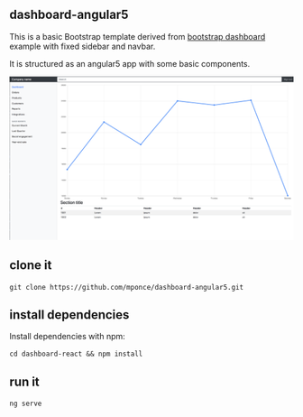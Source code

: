 ## dashboard-angular5

This is a basic Bootstrap template derived from [bootstrap dashboard](https://getbootstrap.com/docs/4.0/examples/dashboard/) example with fixed sidebar and navbar.

It is structured as an angular5 app with some basic components.

![Screenshot](/doc/app-screenshot.png)

## clone it

```
git clone https://github.com/mponce/dashboard-angular5.git
```

## install dependencies

Install dependencies with npm:

```
cd dashboard-react && npm install
```

## run it 

```
ng serve
```
